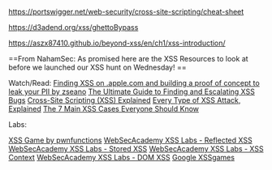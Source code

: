 https://portswigger.net/web-security/cross-site-scripting/cheat-sheet

https://d3adend.org/xss/ghettoBypass

https://aszx87410.github.io/beyond-xss/en/ch1/xss-introduction/

==From NahamSec:
As promised here are the XSS Resources to look at before we launched our XSS hunt on Wednesday! ==

Watch/Read:
[Finding XSS on .apple.com and building a proof of concept to leak your PII by zseano](https://www.youtube.com/watch?v=fcAklNSta-U)
[The Ultimate Guide to Finding and Escalating XSS Bugs](https://www.bugcrowd.com/blog/the-ultimate-guide-to-finding-and-escalating-xss-bugs/)
[Cross-Site Scripting (XSS) Explained](https://www.youtube.com/watch?v=EoaDgUgS6QA)
[Every Type of XSS Attack, Explained](https://www.youtube.com/watch?v=nTCDQ0UmFgE)
[The 7 Main XSS Cases Everyone Should Know](https://brutelogic.com.br/blog/the-7-main-xss-cases-everyone-should-know/)

Labs: 

[XSS Game by pwnfunctions](https://xss.pwnfunction.com/)
[WebSecAcademy XSS Labs - Reflected XSS](https://portswigger.net/web-security/cross-site-scripting/reflected) 
[WebSecAcademy XSS Labs - Stored XSS](https://portswigger.net/web-security/cross-site-scripting/stored)
[WebSecAcademy XSS Labs - XSS Context](https://portswigger.net/web-security/cross-site-scripting/contexts)
[WebSecAcademy XSS Labs - DOM XSS](https://portswigger.net/web-security/cross-site-scripting/dom-based)
[Google XSSgames](https://xss-game.appspot.com/)